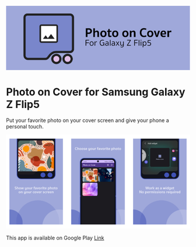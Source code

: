![cover.png](images/cover.png)

# Photo on Cover for Samsung Galaxy Z Flip5

Put your favorite photo on your cover screen and give your phone a personal touch.

![Screenshot](images/screenshot.png)

This app is available on Google Play [Link](https://play.google.com/store/apps/details?id=com.akexorcist.photooncover)